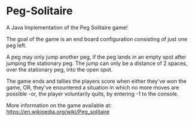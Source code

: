 # Peg-Solitaire
A Java Implementation of the Peg Solitaire game!

The goal of the game is an end board configuration consisting of just one peg left.

A peg may only jump another peg, if the peg lands in an empty spot after jumping the stationary peg.
The jump can only be a distance of 2 spaces, over the stationary peg, into the open spot.

The game ends and tallies the players score when either they've won the game, OR, they've enountered a situation in which
no more moves are possible -or, the player voluntarily quits, by entering -1 to the console.

More information on the game available at: 
https://en.wikipedia.org/wiki/Peg_solitaire
